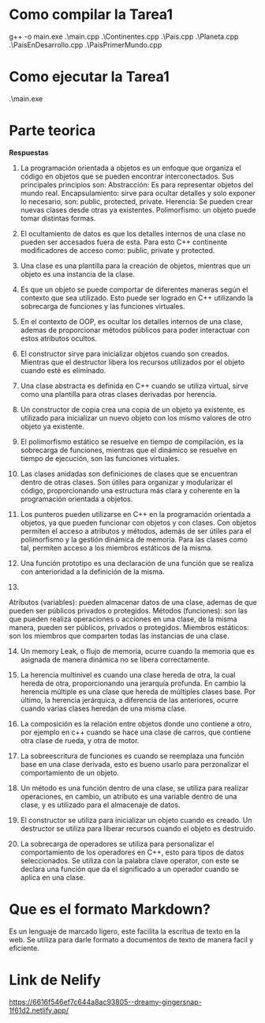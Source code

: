 # Como compilar la Tarea1

g++ -o main.exe .\main.cpp .\Continentes.cpp .\Pais.cpp .\Planeta.cpp .\PaisEnDesarrollo.cpp .\PaisPrimerMundo.cpp

# Como ejecutar la Tarea1

.\main.exe

# Parte teorica

**Respuestas**

1. La programación orientada a objetos es un enfoque que organiza el código en objetos que se pueden encontrar interconectados. Sus principales principios son:
Abstracción: Es para representar objetos del mundo real.
Encapsulamiento: sirve para ocultar detalles y solo exponer lo necesario, son: public, protected, private.
Herencia: Se pueden crear nuevas clases desde otras ya existentes.
Polimorfismo: un objeto puede tomar distintas formas.

2. El ocultamiento de datos es que los detalles internos de una clase no pueden ser accesados fuera de esta. Para esto C++ continente modificadores de acceso como: public, private y protected.

3. Una clase es una plantilla para la creación de objetos, mientras que un objeto es una instancia de la clase.

4. Es que un objeto se puede comportar de diferentes maneras según el contexto que sea utilizado. Esto puede ser logrado en C++ utilizando la sobrecarga de funciones y las funciones virtuales.

5. En el contexto de OOP, es ocultar los detalles internos de una clase, ademas de proporcionar métodos públicos para poder interactuar con estos atributos ocultos.

6. El constructor sirve para inicializar objetos cuando son creados. Mientras que el destructor libera los recursos utilizados por el objeto cuando esté es eliminado.

7. Una clase abstracta es definida en C++ cuando se utiliza virtual, sirve como una plantilla para otras clases derivadas por herencia.

8. Un constructor de copia crea una copia de un objeto ya existente, es utilizado para inicializar un nuevo objeto con los mismo valores de otro objeto ya existente.

9. El polimorfismo estático se resuelve en tiempo de compilación, es la sobrecarga de funciones, mientras que el dinámico se resuelve en tiempo de ejecución, son las funciones virtuales.

10. Las clases anidadas son definiciones de clases que se encuentran dentro de otras clases. Son útiles para organizar y modularizar el código, proporcionando una estructura más clara y coherente en la programación orientada a objetos.

11. Los punteros pueden utilizarse en C++ en la programación orientada a objetos, ya que pueden funcionar con objetos y con clases. Con objetos permiten el acceso a atributos y métodos, además de ser útiles para el polimorfismo y la gestión dinámica de memoria. Para las clases como tal, permiten acceso a los miembros estáticos de la misma.

12. Una función prototipo es una declaración de una función que se realiza con anterioridad a la definición de la misma.

13. 
Atributos (variables): pueden almacenar datos de una clase, ademas de que pueden ser públicos privados o protegidos.
Métodos (funciones): son las que pueden realiza operaciones o acciones en una clase, de la misma manera, pueden ser públicos, privados o protegidos.
Miembros estáticos: son los miembros que comparten todas las instancias de una clase.

14. Un memory Leak, o flujo de memoria, ocurre cuando la memoria que es asignada de manera dinámica no se libera correctamente.

15. La herencia multinivel es cuando una clase hereda de otra, la cual hereda de otra, proporcionando una jerarquía profunda. En cambio la herencia múltiple es una clase que hereda de múltiples clases base. Por último, la herencia jerárquica, a diferencia de las anteriores, ocurre cuando varias clases heredan de una misma clase.

16. La composición es la relación entre objetos donde uno contiene a otro, por ejemplo en c++ cuando se hace una clase de carros, que contiene otra clase de rueda, y otra de motor.

17. La sobreescritura de funciones es cuando se reemplaza una función base en una clase derivada, esto es bueno usarlo para perzonalizar el comportamiento de un objeto.

18. Un método es una función dentro de una clase, se utiliza para realizar operaciones, en cambio, un atributo es una variable dentro de una clase, y es utilizado para el almacenaje de datos.

19. El constructor se utiliza para inicializar un objeto cuando es creado.
Un destructor se utiliza para liberar recursos cuando el objeto es destruido.

20. La sobrecarga de operadores se utiliza para personalizar el comportamiento de los operadores en C++, esto para tipos de datos seleccionados. Se utiliza con la palabra clave operator, con este se declara una función que da el significado a un operador cuando se aplica en una clase.


# Que es el formato Markdown?

Es un lenguaje de marcado ligero, este facilita la escritua de texto en la web.
Se utiliza para darle formato a documentos de texto de manera facil y eficiente.

# Link de Nelify

https://6616f546ef7c644a8ac93805--dreamy-gingersnap-1f61d2.netlify.app/